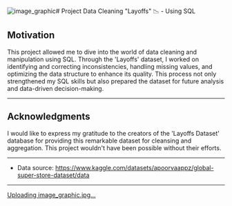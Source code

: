 ![image_graphic](https://github.com/user-attachments/assets/b9962329-5bbe-4b59-a4d2-ca8e3dea67a7)# Project Data Cleaning "Layoffs" 📉 - Using SQL

## Motivation
This project allowed me to dive into the world of data cleaning and manipulation using SQL. Through the 'Layoffs' dataset, I worked on identifying and correcting inconsistencies, handling missing values, and optimizing the data structure to enhance its quality. This process not only strengthened my SQL skills but also prepared the dataset for future analysis and data-driven decision-making.

--------------------------------------------------------------------------------------------------

## Acknowledgments

I would like to express my gratitude to the creators of the 'Layoffs Dataset' database for providing this remarkable dataset for cleansing and aggregation. This project wouldn't have been possible without their efforts.

--------------------------------------------------------------------------------------------------

* Data source: https://www.kaggle.com/datasets/apoorvaappz/global-super-store-dataset/data 

--------------------------------------------------------------------------------------------------

[Uploading image_graphic.jpg…]()

